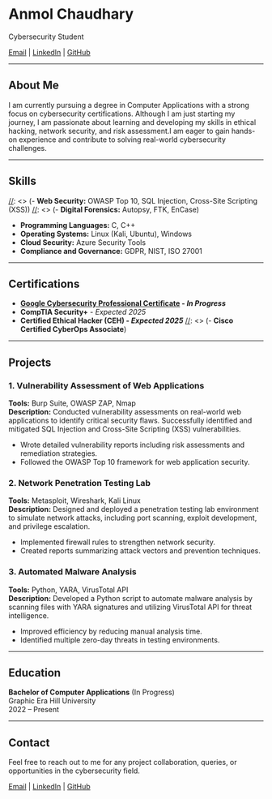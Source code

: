 # **Anmol Chaudhary**  
Cybersecurity Student

[Email](mailto:anmolchaudhary8317@gmail.com) | [LinkedIn](www.linkedin.com/in/anmol-chaudhary-67b41124a) | [GitHub](https://github.com/BustaYaga)

---

## **About Me**

I am currently pursuing a degree in Computer Applications with a strong focus on cybersecurity certifications. Although
I am just starting my journey, I am passionate about learning and developing my skills in ethical hacking, network
security, and risk assessment.I am eager to gain hands-on experience and contribute to solving real-world cybersecurity challenges.


---

## **Skills**

[//]: <> (- **Penetration Testing:** Nmap, Metasploit, Burp Suite, Wireshark)
[//]: <> (- **Network Security:** Firewalls, IDS/IPS, VPN, Network Protocols)
[//]: <> (- **Web Security:** OWASP Top 10, SQL Injection, Cross-Site Scripting (XSS))
[//]: <> (- **Digital Forensics:** Autopsy, FTK, EnCase)
- **Programming Languages:** C, C++
- **Operating Systems:** Linux (Kali, Ubuntu), Windows
- **Cloud Security:** Azure Security Tools
- **Compliance and Governance:** GDPR, NIST, ISO 27001

---

## **Certifications**

- **[Google Cybersecurity Professional Certificate](https://www.coursera.org/professional-certificates/google-cybersecurity) - *In Progress***
- **CompTIA Security+** - *Expected 2025*
- **Certified Ethical Hacker (CEH) - *Expected 2025***
[//]: <> (- **Cisco Certified CyberOps Associate**)

---

## **Projects**

### **1. Vulnerability Assessment of Web Applications**
**Tools:** Burp Suite, OWASP ZAP, Nmap  
**Description:** Conducted vulnerability assessments on real-world web applications to identify critical security flaws. Successfully identified and mitigated SQL Injection and Cross-Site Scripting (XSS) vulnerabilities.

- Wrote detailed vulnerability reports including risk assessments and remediation strategies.
- Followed the OWASP Top 10 framework for web application security.

### **2. Network Penetration Testing Lab**
**Tools:** Metasploit, Wireshark, Kali Linux  
**Description:** Designed and deployed a penetration testing lab environment to simulate network attacks, including port scanning, exploit development, and privilege escalation.

- Implemented firewall rules to strengthen network security.
- Created reports summarizing attack vectors and prevention techniques.

### **3. Automated Malware Analysis**
**Tools:** Python, YARA, VirusTotal API  
**Description:** Developed a Python script to automate malware analysis by scanning files with YARA signatures and utilizing VirusTotal API for threat intelligence.

- Improved efficiency by reducing manual analysis time.
- Identified multiple zero-day threats in testing environments.

---

## **Education**

**Bachelor of Computer Applications** (In Progress)  
Graphic Era Hill University  
2022 – Present

---

## **Contact**

Feel free to reach out to me for any project collaboration, queries, or opportunities in the cybersecurity field.

[Email](mailto:anmolchaudhary8317@gmail.com) | [LinkedIn](www.linkedin.com/in/anmol-chaudhary-67b41124a) | [GitHub](https://github.com/BustaYaga)
